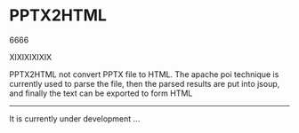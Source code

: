# PPTX2HTML

6666

XIXIXIXIXIX

PPTX2HTML not convert PPTX file to HTML. The apache poi technique is currently used to parse the file, then the parsed results are put into jsoup, and finally the text can be exported to form HTML 


-------

It is currently under development ...
